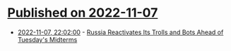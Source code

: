 # [Published on 2022-11-07](index.md)

* [2022-11-07, 22:02:00](https://politics.slashdot.org/story/22/11/07/2047217/russia-reactivates-its-trolls-and-bots-ahead-of-tuesdays-midterms?utm_source=rss1.0mainlinkanon&utm_medium=feed) - [Russia Reactivates Its Trolls and Bots Ahead of Tuesday's Midterms](https://politics.slashdot.org/story/22/11/07/2047217/russia-reactivates-its-trolls-and-bots-ahead-of-tuesdays-midterms?utm_source=rss1.0mainlinkanon&utm_medium=feed)

